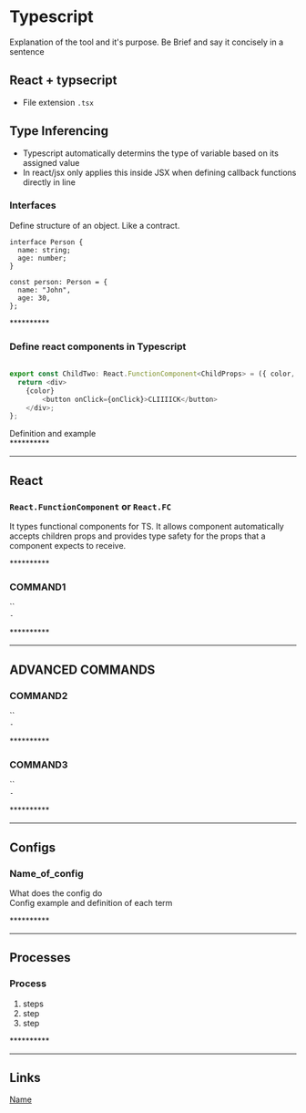 # Typescript

Explanation of the tool and it's purpose. Be Brief and say it concisely in a sentence

## React + typsecript
- File extension `.tsx`
  
## Type Inferencing
- Typescript automatically determins the type of variable based on its assigned value
- In react/jsx only applies this inside JSX when defining callback functions directly in line

### Interfaces

Define structure of an object. Like a contract. 
```TS
interface Person {
  name: string;
  age: number;
}

const person: Person = {
  name: "John",
  age: 30,
};
```
\*\*\*\*\*\*\*\*\*\*

### Define react components in Typescript

```ts
 
export const ChildTwo: React.FunctionComponent<ChildProps> = ({ color, onClick }) => {
  return <div> 
    {color} 
        <button onClick={onClick}>CLIIIICK</button>
    </div>;
};
```

Definition and example  
\*\*\*\*\*\*\*\*\*\*

---

## React

### `React.FunctionComponent` or `React.FC`

It types functional components for TS. It allows component automatically accepts children props and  provides type safety for the props that a component expects to receive.

\*\*\*\*\*\*\*\*\*\*

### COMMAND1

``  
`-`

\*\*\*\*\*\*\*\*\*\*

---

## ADVANCED COMMANDS

### COMMAND2

``  
`-`

\*\*\*\*\*\*\*\*\*\*

### COMMAND3

``  
`-`

\*\*\*\*\*\*\*\*\*\*

---

## Configs

### Name_of_config

What does the config do  
Config example and definition of each term

\*\*\*\*\*\*\*\*\*\*

---

## Processes

### Process

1. steps
2. step
3. step

\*\*\*\*\*\*\*\*\*\*

---

## Links

[Name](link)  
